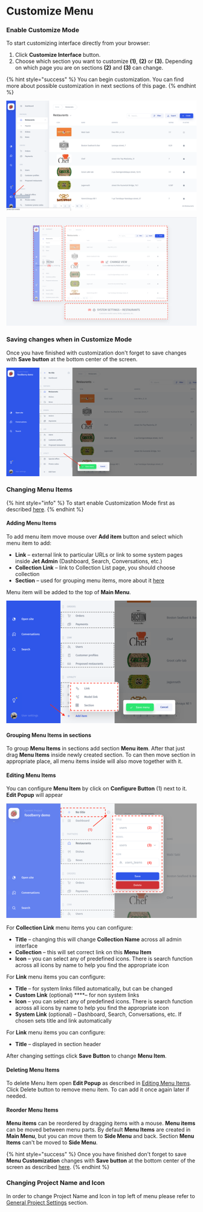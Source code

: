 # Customize Menu

### Enable Customize Mode

To start customizing interface directly from your browser:

1. Click **Customize Interface** button.
2. Choose which section you want to customize **\(1\)**, **\(2\)** or **\(3\).** Depending on which page you are on sections **\(2\)** and **\(3\)** can change.

{% hint style="success" %}
You can begin customization. You can find more about possible customization in next sections of this page.
{% endhint %}

![](../.gitbook/assets/image%20%2818%29.png)

![](../.gitbook/assets/image%20%2846%29.png)

### Saving changes when in Customize Mode <a id="saving-changes-when-in-customize-mode-test"></a>

Once you have finished with customization don't forget to save changes with **Save button** at the bottom center of the screen.

![](../.gitbook/assets/image%20%285%29.png)

### **Changing Menu Items**

{% hint style="info" %}
To start enable Customization Mode first as described [here](../browse/layout-editor.md#enable-customize-mode).
{% endhint %}

#### Adding Menu Items

To add menu item move mouse over **Add item** button and select which menu item to add:

* **Link** – external link to particular URLs or link to some system pages inside **Jet Admin** \(Dashboard, Search, Conversations, etc.\)
* **Collection Link** – link to Collection List page, you should choose collection
* **Section** – used for grouping menu items, more about it [here](../browse/layout-editor.md#grouping-menu-items-in-sections)

Menu item will be added to the top of **Main Menu**.

![](../.gitbook/assets/image%20%2833%29.png)

#### **Grouping Menu Items in sections**

To group **Menu Items** in sections add section **Menu item**. After that just drag **Menu Items** inside newly created section. To can then move section in appropriate place, all menu items inside will also move together with it.

#### Editing **Menu Items**

You can configure **Menu Item** by click on **Configure Button** \(1\) next to it. **Edit Popup** will appear

![](../.gitbook/assets/image.png)

For **Collection Link** menu items you can configure:

* **Title** – changing this will change **Collection Name** across all admin interface
* **Collection** – this will set correct link on this **Menu Item**
* **Icon** – you can select any of predefined icons. There is search function across all icons by name to help you find the appropriate icon

For **Link** menu items you can configure:

* **Title** – for system links filled automatically, but can be changed
* **Custom Link** \(optional\) ****– for non system links
* **Icon** – you can select any of predefined icons. There is search function across all icons by name to help you find the appropriate icon
* **System Link** \(optional\) – Dashboard, Search, Conversations, etc. If chosen sets title and link automatically

For **Link** menu items you can configure:

* **Title** – displayed in section header

After changing settings click **Save Button** to change **Menu Item**.

#### **Deleting Menu Items**

To delete Menu Item open **Edit Popup** as described in [Editing Menu Items](../browse/layout-editor.md#editing-menu-items). Click Delete button to remove menu item. To can add it once again later if needed.

#### Reorder Menu Items

**Menu items** can be reordered by dragging items with a mouse. **Menu items** can be moved between menu parts. By default **Menu Items** are created in **Main Menu**, but you can move them to **Side Menu** and back. Section **Menu Items** can't be moved to **Side Menu**.

{% hint style="success" %}
Once you have finished don't forget to save **Menu Customization** changes with **Save button** at the bottom center of the screen as described [here](../browse/layout-editor.md#saving-changes-of-customize-mode).
{% endhint %}

### Changing Project Name and Icon

In order to change Project Name and Icon in top left of menu please refer to [General Project Settings](../customize-your-jet/project-settings.md#changing-the-name-of-your-project) section.

